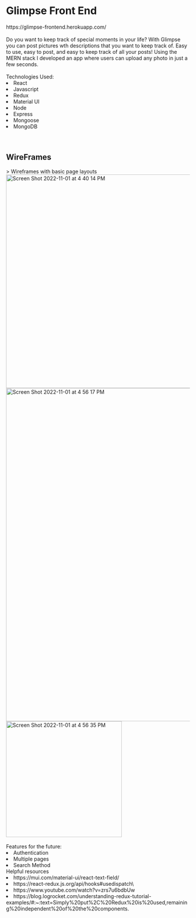 <h1>Glimpse Front End</h1>
https://glimpse-frontend.herokuapp.com/
<br></br>
<p2>Do you want to keep track of special moments in your life? With Glimpse you can post pictures wth descriptions that you want to keep track of. Easy to use, easy to post, and easy to keep track of all your posts! Using the MERN stack I developed an app where users can upload any photo in just a few seconds.</p2>
<br></br>
<p2>Technologies Used:</p2>
<li>React</li>
<li>Javascript</li>
<li>Redux</li>
<li>Material UI</li>
<li>Node</li>
<li>Express</li>
<li>Mongoose</li>
<li>MongoDB</li>
<br></br>
<h2>WireFrames</h2>
> Wireframes with basic page layouts<br />
<img width="584" alt="Screen Shot 2022-11-01 at 4 40 14 PM" src="https://media.git.generalassemb.ly/user/43661/files/e5ec3f76-4c6c-4db9-8832-1e426d6f16bd">
<img width="911" alt="Screen Shot 2022-11-01 at 4 56 17 PM" src="https://media.git.generalassemb.ly/user/43661/files/80ca90c8-d5e0-4dd0-a0b5-42029f16623a">
<img width="317" alt="Screen Shot 2022-11-01 at 4 56 35 PM" src="https://media.git.generalassemb.ly/user/43661/files/1950251d-fad4-407f-9039-92012faa699f">
<br></br>
<p2>Features for the future:</p2>
<li>Authentication</li>
<li>Multiple pages</li>
<li>Search Method</li>
<p3>Helpful resources</p3>
<li>https://mui.com/material-ui/react-text-field/
</li>
<li>https://react-redux.js.org/api/hooks#usedispatch\
</li>
<li>https://www.youtube.com/watch?v=zrs7u6bdbUw
</li>
<li>https://blog.logrocket.com/understanding-redux-tutorial-examples/#:~:text=Simply%20put%2C%20Redux%20is%20used,remaining%20independent%20of%20the%20components.</li>
